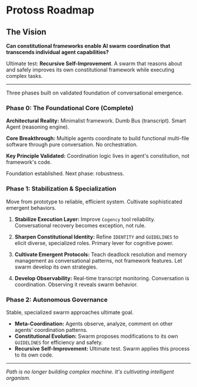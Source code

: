 # Protoss Roadmap

## The Vision

**Can constitutional frameworks enable AI swarm coordination that transcends individual agent capabilities?**

Ultimate test: **Recursive Self-Improvement**. A swarm that reasons about and safely improves its own constitutional framework while executing complex tasks.

---

Three phases built on validated foundation of conversational emergence.

### Phase 0: The Foundational Core (Complete)

**Architectural Reality:** Minimalist framework. Dumb Bus (transcript). Smart Agent (reasoning engine).

**Core Breakthrough:** Multiple agents coordinate to build functional multi-file software through pure conversation. No orchestration.

**Key Principle Validated:** Coordination logic lives in agent's constitution, not framework's code.

Foundation established. Next phase: robustness.

### Phase 1: Stabilization & Specialization

Move from prototype to reliable, efficient system. Cultivate sophisticated emergent behaviors.

1. **Stabilize Execution Layer:** Improve `Cogency` tool reliability. Conversational recovery becomes exception, not rule.

2. **Sharpen Constitutional Identity:** Refine `IDENTITY` and `GUIDELINES` to elicit diverse, specialized roles. Primary lever for cognitive power.

3. **Cultivate Emergent Protocols:** Teach deadlock resolution and memory management as conversational patterns, not framework features. Let swarm develop its own strategies.

4. **Develop Observability:** Real-time transcript monitoring. Conversation is coordination. Observing it reveals swarm behavior.

### Phase 2: Autonomous Governance

Stable, specialized swarm approaches ultimate goal.

- **Meta-Coordination:** Agents observe, analyze, comment on other agents' coordination patterns.
- **Constitutional Evolution:** Swarm proposes modifications to its own `GUIDELINES` for efficiency and safety.
- **Recursive Self-Improvement:** Ultimate test. Swarm applies this process to its own code.

---

*Path is no longer building complex machine. It's cultivating intelligent organism.*